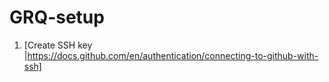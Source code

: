 # GRQ-setup
1. [Create SSH key |https://docs.github.com/en/authentication/connecting-to-github-with-ssh]
